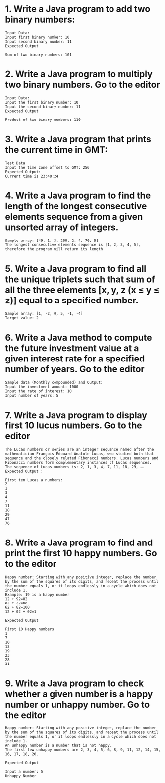 # 1. Write a Java program to add two binary numbers:
    Input Data:
    Input first binary number: 10
    Input second binary number: 11
    Expected Output
    
    Sum of two binary numbers: 101


# 2. Write a Java program to multiply two binary numbers. Go to the editor
    Input Data:
    Input the first binary number: 10
    Input the second binary number: 11
    Expected Output
    
    Product of two binary numbers: 110

# 3. Write a Java program that prints the current time in GMT:
    Test Data
    Input the time zone offset to GMT: 256
    Expected Output:
    Current time is 23:40:24

# 4. Write a Java program to find the length of the longest consecutive elements sequence from a given unsorted array of integers.
    Sample array: [49, 1, 3, 200, 2, 4, 70, 5] 
    The longest consecutive elements sequence is [1, 2, 3, 4, 5], therefore the program will return its length

# 5. Write a Java program to find all the unique triplets such that sum of all the three elements [x, y, z (x ≤ y ≤ z)] equal to a specified number.
    Sample array: [1, -2, 0, 5, -1, -4]
    Target value: 2 

# 6. Write a Java method to compute the future investment value at a given interest rate for a specified number of years. Go to the editor
    Sample data (Monthly compounded) and Output:
    Input the investment amount: 1000
    Input the rate of interest: 10
    Input number of years: 5

# 7. Write a Java program to display first 10 lucus numbers. Go to the editor
    The Lucas numbers or series are an integer sequence named after the mathematician François Édouard Anatole Lucas, who studied both that sequence and the closely related Fibonacci numbers. Lucas numbers and Fibonacci numbers form complementary instances of Lucas sequences.
    The sequence of Lucas numbers is: 2, 1, 3, 4, 7, 11, 18, 29, ….
    Expected Output :
    
    First ten Lucas a numbers:                                              
    2                                                                       
    1                                                                       
    3                                                                       
    4                                                                       
    7                                                                       
    11                                                                      
    18                                                                      
    29                                                                      
    47                                                                      
    76
    
# 8. Write a Java program to find and print the first 10 happy numbers. Go to the editor
    Happy number: Starting with any positive integer, replace the number by the sum of the squares of its digits, and repeat the process until the number equals 1, or it loops endlessly in a cycle which does not include 1.
    Example: 19 is a happy number
    12 + 92=82
    82 + 22=68
    62 + 82=100
    12 + 02 + 02=1
    
    Expected Output
    
    First 10 Happy numbers:                                                 
    1                                                                       
    7                                                                       
    10                                                                      
    13                                                                      
    19                                                                      
    23                                                                      
    28                                                                      
    31   
    
    
# 9. Write a Java program to check whether a given number is a happy number or unhappy number. Go to the editor
    Happy number: Starting with any positive integer, replace the number by the sum of the squares of its digits, and repeat the process until the number equals 1, or it loops endlessly in a cycle which does not include 1.
    An unhappy number is a number that is not happy.
    The first few unhappy numbers are 2, 3, 4, 5, 6, 8, 9, 11, 12, 14, 15, 16, 17, 18, 20.
    
    Expected Output
    
    Input a number: 5                                                       
    Unhappy Number